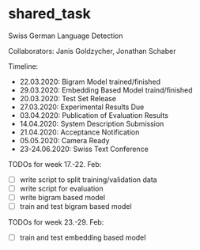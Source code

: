 # shared_task
Swiss German Language Detection

Collaborators: Janis Goldzycher, Jonathan Schaber

Timeline:

- 22.03.2020: Bigram Model trained/finished
- 29.03.2020: Embedding Based Model traind/finished
- 20.03.2020: Test Set Release
- 27.03.2020: Experimental Results Due
- 03.04.2020: Publication of Evaluation Results
- 14.04.2020: System Description Submission
- 21.04.2020: Acceptance Notification
- 05.05.2020: Camera Ready
- 23-24.06.2020: Swiss Text Conference

TODOs for week 17.-22. Feb:
- [ ] write script to split training/validation data
- [ ] write script for evaluation
- [ ] write bigram based model
- [ ] train and test bigram based model

TODOs for week 23.-29. Feb:
- [ ] train and test embedding based model
